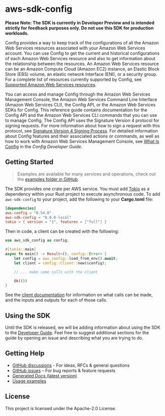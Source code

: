 # aws-sdk-config

**Please Note: The SDK is currently in Developer Preview and is intended strictly for
feedback purposes only. Do not use this SDK for production workloads.**

Config provides a way to keep track of the configurations of all the Amazon Web Services resources associated with your Amazon Web Services account. You can use Config to get the current and historical configurations of each Amazon Web Services resource and also to get information about the relationship between the resources. An Amazon Web Services resource can be an Amazon Compute Cloud (Amazon EC2) instance, an Elastic Block Store (EBS) volume, an elastic network Interface (ENI), or a security group. For a complete list of resources currently supported by Config, see [Supported Amazon Web Services resources](https://docs.aws.amazon.com/config/latest/developerguide/resource-config-reference.html#supported-resources).

You can access and manage Config through the Amazon Web Services Management Console, the Amazon Web Services Command Line Interface (Amazon Web Services CLI), the Config API, or the Amazon Web Services SDKs for Config. This reference guide contains documentation for the Config API and the Amazon Web Services CLI commands that you can use to manage Config. The Config API uses the Signature Version 4 protocol for signing requests. For more information about how to sign a request with this protocol, see [Signature Version 4 Signing Process](https://docs.aws.amazon.com/general/latest/gr/signature-version-4.html). For detailed information about Config features and their associated actions or commands, as well as how to work with Amazon Web Services Management Console, see [What Is Config](https://docs.aws.amazon.com/config/latest/developerguide/WhatIsConfig.html) in the _Config Developer Guide_.

## Getting Started

> Examples are available for many services and operations, check out the
> [examples folder in GitHub](https://github.com/awslabs/aws-sdk-rust/tree/main/examples).

The SDK provides one crate per AWS service. You must add [Tokio](https://crates.io/crates/tokio)
as a dependency within your Rust project to execute asynchronous code. To add `aws-sdk-config` to
your project, add the following to your **Cargo.toml** file:

```toml
[dependencies]
aws-config = "0.54.0"
aws-sdk-config = "0.0.0-local"
tokio = { version = "1", features = ["full"] }
```

Then in code, a client can be created with the following:

```rust
use aws_sdk_config as config;

#[tokio::main]
async fn main() -> Result<(), config::Error> {
    let config = aws_config::load_from_env().await;
    let client = config::Client::new(&config);

    // ... make some calls with the client

    Ok(())
}
```

See the [client documentation](https://docs.rs/aws-sdk-config/latest/aws_sdk_config/client/struct.Client.html)
for information on what calls can be made, and the inputs and outputs for each of those calls.

## Using the SDK

Until the SDK is released, we will be adding information about using the SDK to the
[Developer Guide](https://docs.aws.amazon.com/sdk-for-rust/latest/dg/welcome.html). Feel free to suggest
additional sections for the guide by opening an issue and describing what you are trying to do.

## Getting Help

* [GitHub discussions](https://github.com/awslabs/aws-sdk-rust/discussions) - For ideas, RFCs & general questions
* [GitHub issues](https://github.com/awslabs/aws-sdk-rust/issues/new/choose) – For bug reports & feature requests
* [Generated Docs (latest version)](https://awslabs.github.io/aws-sdk-rust/)
* [Usage examples](https://github.com/awslabs/aws-sdk-rust/tree/main/examples)

## License

This project is licensed under the Apache-2.0 License.

